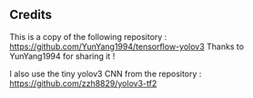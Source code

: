 ## Credits

This is a copy of the following repository : https://github.com/YunYang1994/tensorflow-yolov3
Thanks to YunYang1994 for sharing it !

I also use the tiny yolov3 CNN from the repository : https://github.com/zzh8829/yolov3-tf2


